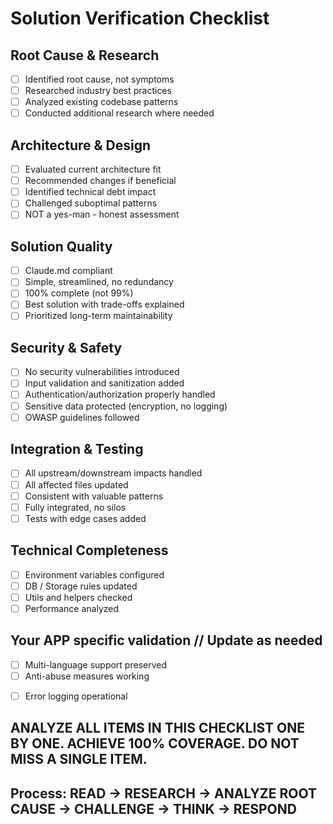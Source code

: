 # Solution Verification Checklist

## Root Cause & Research

- [ ] Identified root cause, not symptoms
- [ ] Researched industry best practices
- [ ] Analyzed existing codebase patterns
- [ ] Conducted additional research where needed

## Architecture & Design

- [ ] Evaluated current architecture fit
- [ ] Recommended changes if beneficial
- [ ] Identified technical debt impact
- [ ] Challenged suboptimal patterns
- [ ] NOT a yes-man - honest assessment

## Solution Quality

- [ ] Claude.md compliant
- [ ] Simple, streamlined, no redundancy
- [ ] 100% complete (not 99%)
- [ ] Best solution with trade-offs explained
- [ ] Prioritized long-term maintainability

## Security & Safety

- [ ] No security vulnerabilities introduced
- [ ] Input validation and sanitization added
- [ ] Authentication/authorization properly handled
- [ ] Sensitive data protected (encryption, no logging)
- [ ] OWASP guidelines followed

## Integration & Testing

- [ ] All upstream/downstream impacts handled
- [ ] All affected files updated
- [ ] Consistent with valuable patterns
- [ ] Fully integrated, no silos
- [ ] Tests with edge cases added

## Technical Completeness

- [ ] Environment variables configured
- [ ] DB / Storage rules updated
- [ ] Utils and helpers checked
- [ ] Performance analyzed

## Your APP specific validation // Update as needed

<!-- - [ ] Credit system integrity maintained -->
- [ ] Multi-language support preserved
- [ ] Anti-abuse measures working
<!-- - [ ] Stripe payment flows validated -->
- [ ] Error logging operational

## ANALYZE ALL ITEMS IN THIS CHECKLIST ONE BY ONE. ACHIEVE 100% COVERAGE. DO NOT MISS A SINGLE ITEM.

## Process: READ → RESEARCH → ANALYZE ROOT CAUSE → CHALLENGE → THINK → RESPOND